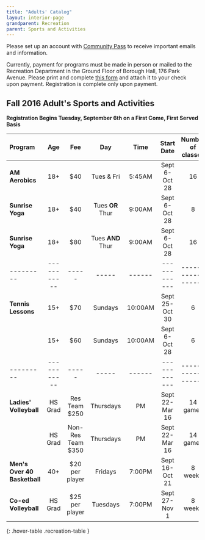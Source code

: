 ```yaml
---
title: "Adults' Catalog"
layout: interior-page
grandparent: Recreation
parent: Sports and Activities
---
```


Please set up an account with [Community Pass](https://register.communitypass.net/reg/login.cfm?D%3CN%21%2E%22_W%22F%299SZWV%5C%21%3DHNW%3BR%3AZQI%2F79%2CKX03%3DBIP%27B%5EF%25U99%2B) to receive important emails and information. 

Currently, payment for programs must be made in person or mailed to the Recreation Department in the Ground Floor of Borough Hall, 176 Park Avenue.  Please print and complete [this form](http://static.rutherford-nj.com/recreation/Recreation_ProgramRegistration.pdf) and attach it to your check upon payment. Registration is complete only upon payment. 

## Fall 2016 Adult's Sports and Activities
**Registration Begins Tuesday, September 6th on a First Come, First Served Basis**

| Program | Age | Fee |	Day | Time | Start Date | Number of classes | Location |
|:--------|:---------:|:---:|:---:|:----:|:----------:|:----------------:|:--------:|
|**AM Aerobics** |	18+ |	$40 |	Tues & Fri |	5:45AM	| Sept 6-Oct 28 |	16	| Tamblyn Field Civic Center |
|**Sunrise Yoga** |	18+ |	$40 | 	Tues **OR** Thur |	9:00AM |	Sept 6-Oct 28 |	8 |	Tryon Field |
|**Sunrise Yoga** |	18+	| $80 | 	Tues **AND** Thur |	9:00AM |	Sept 6-Oct 28 |	16	| Tryon Field |
|---------|-----------|-----|-----|------|------------|------------------|----------|
|**Tennis Lessons** |	15+ |	$70 | Sundays |	10:00AM |	Sept 25-Oct 30 | 6	| Memorial Park Courts |
| |	15+ |	$60 |	Sundays	| 10:00AM |	Sept 6-Oct 28 |	6 |	Memorial Park Courts |
|---------|-----------|-----|-----|------|------------|------------------|----------|
|**Ladies' Volleyball** |	HS Grad |	Res Team $250 |	Thursdays |	PM	| Sept 22-Mar 16 |	14 games	| School Gyms |
|                      |	HS Grad |	Non-Res Team $350 |	Thursdays |	PM	| Sept 22-Mar 16 |	14 games	| School Gyms |
|**Men's Over 40 Basketball** |	40+ |	$20 per player |	Fridays |	7:00PM	| Sept 16-Oct 21 |	8 weeks	| Pierrepont School Gym |
| **Co-ed Volleyball** |	HS Grad |	$25 per player |	Tuesdays |	7:00PM |	Sept 27-Nov 1 | 8 weeks	| Washington School Gym |
{: .hover-table .recreation-table }
